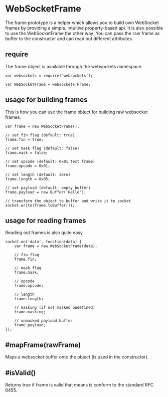 # WebSocketFrame
The frame prototype is a helper which allows you to build own WebSocket frames by providing a simple, intuitive property-based api. 
It is also possible to use the WebSocketFrame the other way: You can pass the raw frame as buffer to the constructor and can read out different attributes.

## require
The frame object is available through the websockets namespace.
```
var websockets = require('websockets');

var WebSocketFrame = websockets.Frame;
```



## usage for building frames
This is how you can use the frame object for building raw websocket frames.

```
var frame = new WebSocketFrame();

// set fin flag (default: true)
frame.fin = true;

// set mask flag (default: false)
frame.mask = false;

// set opcode (default: 0x01 text frame)
frame.opcode = 0x01;

// set length (default: zero)
frame.length = 0x05;

// set payload (default: empty buffer)
frame.payload = new Buffer('Hello');

// transform the object to buffer and write it to socket
socket.write(frame.toBuffer());
```



## usage for reading frames
Reading out frames is also quite easy.
```
socket.on('data', function(data) {
    var frame = new WebSocketFrame(data);

    // fin flag
    frame.fin; 

    // mask flag
    frame.mask;

    // opcode
    frame.opcode;

    // length
    frame.length;

    // masking (if not masked undefined)
    frame.masking;

    // unmasked payload buffer
    frame.payload;
});
```


## #mapFrame(rawFrame)
Maps a websocket buffer onto the object (is used in the constructor).



## #isValid()
Returns true if frame is valid that means is conform to the standard RFC 6455.
